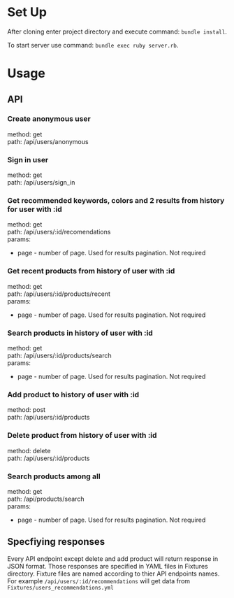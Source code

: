 Set Up
======

After cloning enter project directory and execute command: `bundle install`.

To start server use command: `bundle exec ruby server.rb`.

Usage
=====

API
---
### Create anonymous user
method: get  
path: /api/users/anonymous  

### Sign in user
method: get   
path: /api/users/sign_in  

### Get recommended keywords, colors and 2 results from history for user with :id
method: get  
path: /api/users/:id/recomendations  
params:
  - page - number of page. Used for results pagination. Not required

### Get recent products from history of user with :id
method: get  
path: /api/users/:id/products/recent  
params:
  - page - number of page. Used for results pagination. Not required

### Search products in history of user with :id
method: get  
path: /api/users/:id/products/search  
params:
  - page - number of page. Used for results pagination. Not required

### Add product to history of user with :id
method: post  
path: /api/users/:id/products  

### Delete product from history of user with :id
method: delete  
path: /api/users/:id/products  

### Search products among all
method: get  
path: /api/products/search  
params:
  - page - number of page. Used for results pagination. Not required

Specfiying responses
-------------------

Every API endpoint except delete and add product will return response in JSON format.
Those responses are specified in YAML files in Fixtures directory. Fixture files are named according to thier API endpoints names. For example `/api/users/:id/recommendations` will get data from `Fixtures/users_recommendations.yml`
